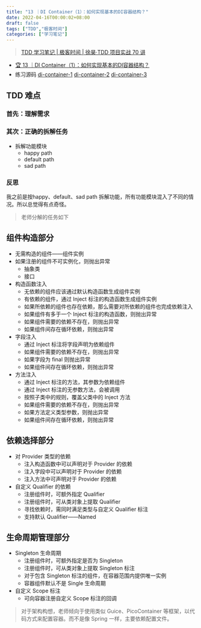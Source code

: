 ```yaml
---
title: "13 ｜DI Container（1）：如何实现基本的DI容器结构？"
date: 2022-04-16T00:00:02+08:00
draft: false
tags: ["TDD","极客时间"]
categories: ["学习笔记"]
---
```


> [TDD 学习笔记 | 极客时间 | 徐昊·TDD 项目实战 70 讲](../dir)

- [🏆 13 ｜DI Container（1）：如何实现基本的DI容器结构？](http://gk.link/a/11kgj)
- 练习源码 [di-container-1](https://github.com/wyyl1/geektime-tdd-di-container/tree/di-container-1) [di-container-2](https://github.com/wyyl1/geektime-tdd-di-container/tree/di-container-2) [di-container-3](https://github.com/wyyl1/geektime-tdd-di-container/tree/di-container-3)

## TDD 难点

### 首先：理解需求

### 其次：正确的拆解任务

- 拆解功能模块
  - happy path
  - default path
  - sad path

### 反思

我之前是按happy、default、sad path 拆解功能，所有功能模块混入了不同的情况。所以总觉得有点奇怪。

> 老师分解的任务如下

## 组件构造部分

- 无需构造的组件——组件实例
- 如果注册的组件不可实例化，则抛出异常
  - 抽象类
  - 接口
- 构造函数注入
  - 无依赖的组件应该通过默认构造函数生成组件实例
  - 有依赖的组件，通过 Inject 标注的构造函数生成组件实例
  - 如果所依赖的组件也存在依赖，那么需要对所依赖的组件也完成依赖注入
  - 如果组件有多于一个 Inject 标注的构造函数，则抛出异常
  - 如果组件需要的依赖不存在，则抛出异常
  - 如果组件间存在循环依赖，则抛出异常
- 字段注入
  - 通过 Inject 标注将字段声明为依赖组件
  - 如果组件需要的依赖不存在，则抛出异常
  - 如果字段为 final 则抛出异常
  - 如果组件间存在循环依赖，则抛出异常
- 方法注入
  - 通过 Inject 标注的方法，其参数为依赖组件
  - 通过 Inject 标注的无参数方法，会被调用
  - 按照子类中的规则，覆盖父类中的 Inject 方法
  - 如果组件需要的依赖不存在，则抛出异常
  - 如果方法定义类型参数，则抛出异常
  - 如果组件间存在循环依赖，则抛出异常

## 依赖选择部分

- 对 Provider 类型的依赖
  - 注入构造函数中可以声明对于 Provider 的依赖
  - 注入字段中可以声明对于 Provider 的依赖
  - 注入方法中可声明对于 Provider 的依赖
- 自定义 Qualifier 的依赖
  - 注册组件时，可额外指定 Qualifier
  - 注册组件时，可从类对象上提取 Qualifier
  - 寻找依赖时，需同时满足类型与自定义 Qualifier 标注
  - 支持默认 Qualifier——Named

## 生命周期管理部分

- Singleton 生命周期
  - 注册组件时，可额外指定是否为 Singleton
  - 注册组件时，可从类对象上提取 Singleton 标注
  - 对于包含 Singleton 标注的组件，在容器范围内提供唯一实例
  - 容器组件默认不是 Single 生命周期
- 自定义 Scope 标注
  - 可向容器注册自定义 Scope 标注的回调

> 对于架构构想，老师倾向于使用类似 Guice、PicoContainer 等框架，以代码方式来配置容器。而不是像 Spring 一样，主要依赖配置文件。